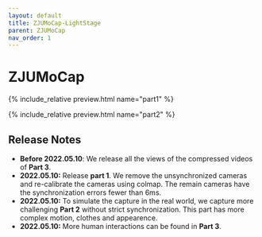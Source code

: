 ```yaml
---
layout: default
title: ZJUMoCap-LightStage
parent: ZJUMoCap
nav_order: 1
---
```


# ZJUMoCap
{% include_relative preview.html name="part1" %}

{% include_relative preview.html name="part2" %}


## Release Notes

- **Before 2022.05.10**: We release all the views of the compressed videos of **Part 3**.
- **2022.05.10:** Release **part 1**. We remove the unsynchronized cameras and re-calibrate the cameras using colmap. The remain cameras have the synchronization errors fewer than 6ms.
- **2022.05.10:** To simulate the capture in the real world, we capture more challenging **Part 2** without strict synchronization. This part has more complex motion, clothes and appearence.
- **2022.05.10:** More human interactions can be found in **Part 3**.